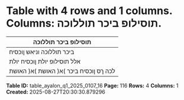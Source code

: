 # Table with 4 rows and 1 columns. Columns: תוסילופ ביכר תוללוכה.

| תוסילופ ביכר תוללוכה |
|---|
| ביכר תוללוכה וניאש ןוכסיח |
| אלל תוסילופ יולת ןוכסיח יולת |
| לכה ךס ןוכסיח ביכר )א( האושת )א( האושת |

**Table ID:** table_ayalon_q1_2025_0107_16
**Page:** 116
**Rows:** 4
**Columns:** 1
**Created:** 2025-08-27T20:30:30.879296
